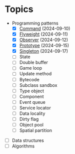 # Topics

- Programming patterns
  - [x] [Command](./04-design-patterns/command-pattern/) (2024-09-10)
  - [x] [Flyweight](./04-design-patterns/flyweight-pattern/) (2024-09-11)
  - [x] [Observer](./04-design-patterns/observer-pattern/) (2024-09-12)
  - [x] [Prototype](./04-design-patterns/prototype-pattern/) (2024-09-15)
  - [x] [Singleton](./04-design-patterns/singleton-pattern/) (2024-09-17)
  - [ ] State
  - [ ] Double buffer
  - [ ] Game loop
  - [ ] Update method
  - [ ] Bytecode
  - [ ] Subclass sandbox
  - [ ] Type object
  - [ ] Component
  - [ ] Event queue
  - [ ] Service locator
  - [ ] Data locality
  - [ ] Dirty flag
  - [ ] Object pool
  - [ ] Spatial partition
- [ ] Data structures
- [ ] Algorithms